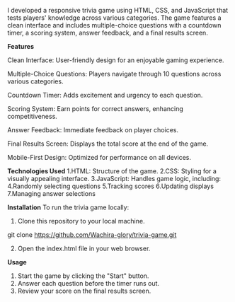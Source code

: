 I developed a responsive trivia game using HTML, CSS, and JavaScript that tests players' knowledge across various categories. The game features a clean interface and includes multiple-choice questions with a countdown timer, a scoring system, answer feedback, and a final results screen.

**Features**

Clean Interface: User-friendly design for an enjoyable gaming experience.

Multiple-Choice Questions: Players navigate through 10 questions across various categories.

Countdown Timer: Adds excitement and urgency to each question.

Scoring System: Earn points for correct answers, enhancing competitiveness.

Answer Feedback: Immediate feedback on player choices.

Final Results Screen: Displays the total score at the end of the game.

Mobile-First Design: Optimized for performance on all devices.

**Technologies Used**
1.HTML: Structure of the game.
2.CSS: Styling for a visually appealing interface.
3.JavaScript: Handles game logic, including:
4.Randomly selecting questions
5.Tracking scores
6.Updating displays
7.Managing answer selections

**Installation**
To run the trivia game locally:
1. Clone this repository to your local machine.

git clone https://github.com/Wachira-glory/trivia-game.git

2. Open the index.html file in your web browser.
   
**Usage**
1. Start the game by clicking the "Start" button.
2. Answer each question before the timer runs out.
3. Review your score on the final results screen.
